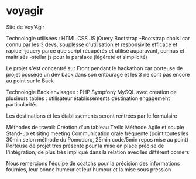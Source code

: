 # voyagir
Site de Voy'Agir

Technologie utilisées :
HTML CSS JS jQuery Bootstrap
-Bootstrap choisi car connu par les 3 devs, souplesse d'utilisation et responsivité efficace et rapide
-jquery parce que script récupérés et utilisé auparavant, connus et maitrisés 
-stellar js pour la paralaxe (légéreté et simplicité)

Le projet s'est concentré sur Front pendant le hackathon car porteuse de projet possède un dev back dans son entourage
et les 3 ne sont pas encore au point sur le Back

Technologie Back envisagée : PHP Sympfony MySQL avec création de plusieurs tables :
utilisateur
établissements
destination
engagement
particularités

Les destinations et les établissements seront rentrées par le formulaire

Méthodes de travail:
Création d'un tableau Trello
Méthode Agile et souple Stand-up et siting meeting
Communication orale fréquente (point toutes les 30min selon méthode du Pomodoro, 25min code/5min repos mise au point) 
Porteuse de projet très présente pour la mise en place précise de l'intégration, 
de plus très impliqué dans la relation avec les différent corners

Nous remercions l'équipe de coatchs pour la précision des informations fournies, leur bonne humeur et leur humour et la mise sous pression 
